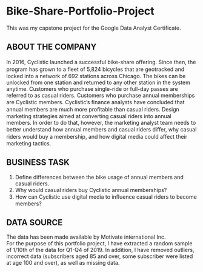 # Bike-Share-Portfolio-Project
This was my capstone project for the Google Data Analyst Certificate.

## ABOUT THE COMPANY 

In 2016, Cyclistic launched a successful bike-share oﬀering. Since then, the program has grown to a ﬂeet of 5,824 bicycles that are geotracked and locked into a network of 692 stations across Chicago. The bikes can be unlocked from one station and returned to any other station in the system anytime. Customers who purchase single-ride or full-day passes are referred to as casual riders. Customers who purchase annual memberships are Cyclistic members. 
Cyclistic’s ﬁnance analysts have concluded that annual members are much more proﬁtable than casual riders. Design marketing strategies aimed at converting casual riders into annual members. In order to do that, however, the marketing analyst team needs to better understand how annual members and casual riders diﬀer, why casual riders would buy a membership, and how digital media could aﬀect their marketing tactics.

## BUSINESS TASK

1. Define differences between the bike usage of annual members and casual riders.
2. Why would casual riders buy Cyclistic annual memberships? 
3. How can Cyclistic use digital media to inﬂuence casual riders to become members?

## DATA SOURCE

The data has been made available by Motivate international Inc.    
For the purpose of this portfolio project, I have extracted a random sample of 1/10th of the data for Q1-Q4 of 2019. In addition, I have removed outliers, incorrect data (subscribers aged 85 and over, some subscriber were listed at age 100 and over), as well as missing data. 
 
